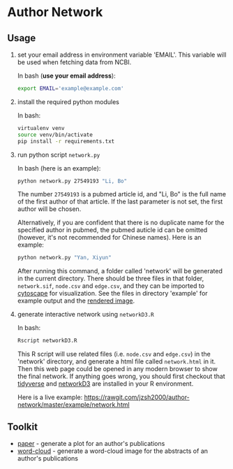 Author Network
==============

Usage
-----

1. set your email address in environment variable 'EMAIL'. This variable will
   be used when fetching data from NCBI.

    In bash (**use your email address**):
    ```bash
    export EMAIL='example@example.com'
    ```

2. install the required python modules

    In bash:
    ```bash
    virtualenv venv
    source venv/bin/activate
    pip install -r requirements.txt
    ```

3. run python script `network.py`

    In bash (here is an example):
    ```bash
    python network.py 27549193 "Li, Bo"
    ```

    The number `27549193` is a pubmed article id, and "Li, Bo" is the full name
    of the first author of that article. If the last parameter is not set, the
    first author will be chosen.

    Alternatively, if you are confident that there is no duplicate name for the
    specified author in pubmed, the pubmed auticle id can be omitted (however,
    it's not recommended for Chinese names). Here is an example:
    ```bash
    python network.py "Yan, Xiyun"
    ```

    After running this command, a folder called 'network' will be generated in
    the current directory. There should be three files in that folder,
    `network.sif`, `node.csv` and `edge.csv`, and they can be imported to
    [cytoscape](http://www.cytoscape.org/) for visualization. See the files in
    directory 'example' for example output and the [rendered
    image](https://github.com/jzsh2000/author-network/blob/master/example/network.pdf).

4. generate interactive network using `networkD3.R`

    In bash:
    ```bash
    Rscript networkD3.R
    ```

    This R script will use related files (i.e. `node.csv` and `edge.csv`) in
    the 'network' directory, and generate a html file called `network.html` in
    it. Then this web page could be opened in any modern browser to show the
    final network. If anything goes wrong, you should first checkout that
    [tidyverse](https://github.com/tidyverse/tidyverse) and
    [networkD3](https://github.com/christophergandrud/networkD3) are installed
    in your R environment.

    Here is a live example: <https://rawgit.com/jzsh2000/author-network/master/example/network.html>


Toolkit
-------

* [paper](paper) - generate a plot for an author's publications
* [word-cloud](word-cloud) - generate a word-cloud image for the abstracts of an author's
  publications

